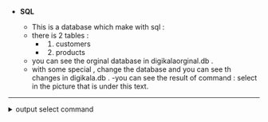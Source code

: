 - **SQL** 

  - This is a database which make with sql  :
  - there is 2 tables :
    - 1. customers
    - 2. products
  - you can see the orginal database in digikalaorginal.db .
  - with some special , change the database and you can see th changes in digikala.db .
  -you can see the result of command : select in the picture that is under this text. 

---
 
  <details>
      <summary>output select command</summary>
      <br>
      <img src="https://github.com/hedieh-hj/os-lab/blob/master/15/sql%20code/select%20command.png?raw=true" title="summery of output">

  </details>


